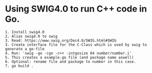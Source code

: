 # Using SWIG4.0 to run C++ code in Go.
    1. Install swig4.0
    2. Alias swig4.0 to swig
    3. Read: https://www.swig.org/Doc4.0/SWIG.html#SWIG
    3. Create interface file for the C-Class which is used by swig to generate a go-file
    4. Run: 'swig -go -cgo -c++ -intgosize 64 number/number.i'
    5. This creates a example.go file (and package name aswell)
    6. Optional: rename file and package to number in this case.
    7. go build . 